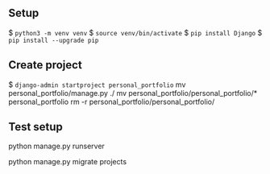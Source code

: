 ## Setup
$ `python3 -m venv venv`
$ `source venv/bin/activate`
$ `pip install Django`
$ `pip install --upgrade pip`

## Create project
$ `django-admin startproject personal_portfolio`
mv personal_portfolio/manage.py ./
mv personal_portfolio/personal_portfolio/* personal_portfolio
rm -r personal_portfolio/personal_portfolio/

## Test setup
python manage.py runserver

python manage.py migrate projects
